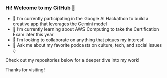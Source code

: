 ### Hi! Welcome to my GitHub 👋

- 🔭 I’m currently participating in the Google AI Hackathon to build a creative app that leverages the Gemini model
- 🌱 I’m currently learning about AWS Computing to take the Certification Exam later this year
- 👯 I’m looking to collaborate on anything that piques my interest!
- 💬 Ask me about my favorite podcasts on culture, tech, and social issues :)

Check out my repositories below for a deeper dive into my work!

Thanks for visiting!

<!--
**avantikagoyal/avantikagoyal** is a ✨ _special_ ✨ repository because its `README.md` (this file) appears on your GitHub profile.

Here are some ideas to get you started:

- 🔭 I’m currently working on ...
- 🌱 I’m currently learning ...
- 👯 I’m looking to collaborate on ...
- 🤔 I’m looking for help with ...
- 💬 Ask me about ...
- 📫 How to reach me: ...
- 😄 Pronouns: ...
- ⚡ Fun fact: ...
-->
